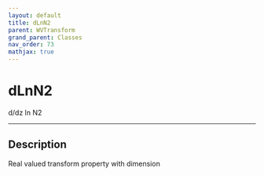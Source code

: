 ```yaml
---
layout: default
title: dLnN2
parent: WVTransform
grand_parent: Classes
nav_order: 73
mathjax: true
---
```


#  dLnN2

d/dz ln N2


---

## Description
Real valued transform property with dimension 